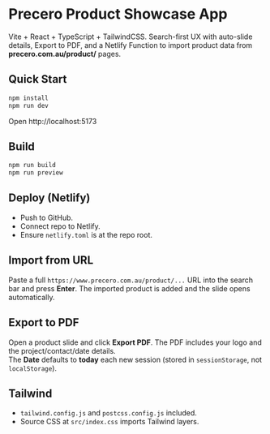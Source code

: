 # Precero Product Showcase App

Vite + React + TypeScript + TailwindCSS. Search-first UX with auto-slide details, Export to PDF, and a Netlify Function to import product data from **precero.com.au/product/** pages.

## Quick Start

```bash
npm install
npm run dev
```

Open http://localhost:5173

## Build

```bash
npm run build
npm run preview
```

## Deploy (Netlify)

- Push to GitHub.
- Connect repo to Netlify.
- Ensure `netlify.toml` is at the repo root.

## Import from URL

Paste a full `https://www.precero.com.au/product/...` URL into the search bar and press **Enter**.
The imported product is added and the slide opens automatically.

## Export to PDF

Open a product slide and click **Export PDF**. The PDF includes your logo and the project/contact/date details.  
The **Date** defaults to **today** each new session (stored in `sessionStorage`, not `localStorage`).

## Tailwind

- `tailwind.config.js` and `postcss.config.js` included.
- Source CSS at `src/index.css` imports Tailwind layers.

